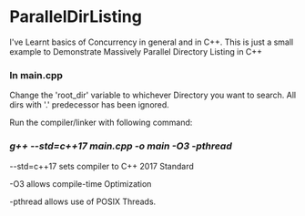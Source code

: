 # ParallelDirListing
I've Learnt basics of Concurrency in general and in C++. This is just a small example to Demonstrate Massively Parallel Directory Listing in C++


### In main.cpp

  Change the 'root_dir' variable to whichever Directory you want to search.
  All dirs with '.' predecessor has been ignored.

Run the compiler/linker with following command:

### *g++ --std=c++17 main.cpp -o main -O3 -pthread*

--std=c++17 sets compiler to C++ 2017 Standard

-O3 allows compile-time Optimization

-pthread allows use of POSIX Threads.
